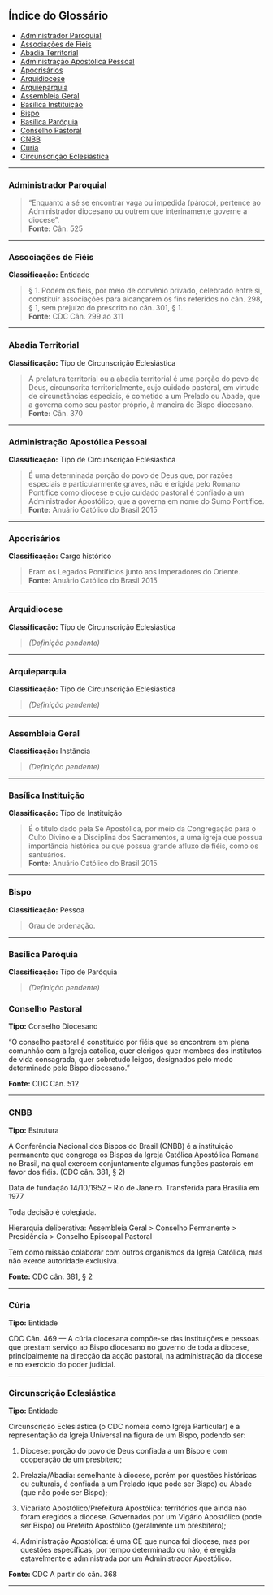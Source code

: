 ## Índice do Glossário

- [Administrador Paroquial](#administrador-paroquial)
- [Associações de Fiéis](#associacoes-de-fieis)
- [Abadia Territorial](#abadia-territorial)
- [Administração Apostólica Pessoal](#administracao-apostolica-pessoal)
- [Apocrisários](#apocrisarios)
- [Arquidiocese](#arquidiocese)
- [Arquieparquia](#arquieparquia)
- [Assembleia Geral](#assembleia-geral)
- [Basílica Instituição](#basilica-instituicao)
- [Bispo](#bispo)
- [Basílica Paróquia](#basilica-paroquia)
- [Conselho Pastoral](#conselho-pastoral)
- [CNBB](#cnbb)
- [Cúria](#curia)
- [Circunscrição Eclesiástica](#circunscricao-eclesiastica)

---

### Administrador Paroquial <a id="administrador-paroquial"></a>

> “Enquanto a sé se encontrar vaga ou impedida (pároco), pertence ao Administrador diocesano ou outrem que interinamente governe a diocese”.  
**Fonte:** Cân. 525

---

### Associações de Fiéis <a id="associacoes-de-fieis"></a>  
**Classificação:** Entidade

> § 1. Podem os fiéis, por meio de convênio privado, celebrado entre si, constituir associações para alcançarem os fins referidos no cân. 298, § 1, sem prejuízo do prescrito no cân. 301, § 1.  
**Fonte:** CDC Cân. 299 ao 311

---

### Abadia Territorial <a id="abadia-territorial"></a>  
**Classificação:** Tipo de Circunscrição Eclesiástica

> A prelatura territorial ou a abadia territorial é uma porção do povo de Deus, circunscrita territorialmente, cujo cuidado pastoral, em virtude de circunstâncias especiais, é cometido a um Prelado ou Abade, que a governa como seu pastor próprio, à maneira de Bispo diocesano.  
**Fonte:** Cân. 370

---

### Administração Apostólica Pessoal <a id="administracao-apostolica-pessoal"></a>  
**Classificação:** Tipo de Circunscrição Eclesiástica

> É uma determinada porção do povo de Deus que, por razões especiais e particularmente graves, não é erigida pelo Romano Pontífice como diocese e cujo cuidado pastoral é confiado a um Administrador Apostólico, que a governa em nome do Sumo Pontífice.  
**Fonte:** Anuário Católico do Brasil 2015

---

### Apocrisários <a id="apocrisarios"></a>  
**Classificação:** Cargo histórico

> Eram os Legados Pontifícios junto aos Imperadores do Oriente.  
**Fonte:** Anuário Católico do Brasil 2015

---

### Arquidiocese <a id="arquidiocese"></a>  
**Classificação:** Tipo de Circunscrição Eclesiástica

> *(Definição pendente)*

---

### Arquieparquia <a id="arquieparquia"></a>  
**Classificação:** Tipo de Circunscrição Eclesiástica

> *(Definição pendente)*

---

### Assembleia Geral <a id="assembleia-geral"></a>  
**Classificação:** Instância

> *(Definição pendente)*

---

### Basílica Instituição <a id="basilica-instituicao"></a>  
**Classificação:** Tipo de Instituição

> É o título dado pela Sé Apostólica, por meio da Congregação para o Culto Divino e a Disciplina dos Sacramentos, a uma igreja que possua importância histórica ou que possua grande afluxo de fiéis, como os santuários.  
**Fonte:** Anuário Católico do Brasil 2015

---

### Bispo <a id="bispo"></a>  
**Classificação:** Pessoa

> Grau de ordenação.

---

### Basílica Paróquia <a id="basilica-paroquia"></a>  
**Classificação:** Tipo de Paróquia

> *(Definição pendente)*
>
> <a id="conselho-pastoral"></a>

### Conselho Pastoral
**Tipo:** Conselho Diocesano

“O conselho pastoral é constituído por fiéis que se encontrem em plena comunhão com a Igreja católica, quer clérigos quer membros dos institutos de vida consagrada, quer sobretudo leigos, designados pelo modo determinado pelo Bispo diocesano.”

**Fonte:** CDC Cân. 512

---

<a id="cnbb"></a>

### CNBB
**Tipo:** Estrutura

A Conferência Nacional dos Bispos do Brasil (CNBB) é a instituição permanente que congrega os Bispos da Igreja Católica Apostólica Romana no Brasil, na qual exercem conjuntamente algumas funções pastorais em favor dos fiéis. (CDC cân. 381, § 2)

Data de fundação 14/10/1952 – Rio de Janeiro. Transferida para Brasília em 1977

Toda decisão é colegiada.

Hierarquia deliberativa: Assembleia Geral > Conselho Permanente > Presidência > Conselho Episcopal Pastoral

Tem como missão colaborar com outros organismos da Igreja Católica, mas não exerce autoridade exclusiva.

**Fonte:** CDC cân. 381, § 2

---

<a id="curia"></a>

### Cúria
**Tipo:** Entidade

CDC Cân. 469 — A cúria diocesana compõe-se das instituições e pessoas que prestam serviço ao Bispo diocesano no governo de toda a diocese, principalmente na direcção da acção pastoral, na administração da diocese e no exercício do poder judicial.

---

<a id="circunscricao-eclesiastica"></a>

### Circunscrição Eclesiástica
**Tipo:** Entidade

Circunscrição Eclesiástica (o CDC nomeia como Igreja Particular) é a representação da Igreja Universal na figura de um Bispo, podendo ser:

1. Diocese: porção do povo de Deus confiada a um Bispo e com cooperação de um presbítero;

2. Prelazia/Abadia: semelhante à diocese, porém por questões históricas ou culturais, é confiada a um Prelado (que pode ser Bispo) ou Abade (que não pode ser Bispo);

3. Vicariato Apostólico/Prefeitura Apostólica: territórios que ainda não foram eregidos a diocese. Governados por um Vigário Apostólico (pode ser Bispo) ou Prefeito Apostólico (geralmente um presbítero);

4. Administração Apostólica: é uma CE que nunca foi diocese, mas por questões específicas, por tempo determinado ou não, é eregida estavelmente e administrada por um Administrador Apostólico.

**Fonte:** CDC A partir do cân. 368

---




